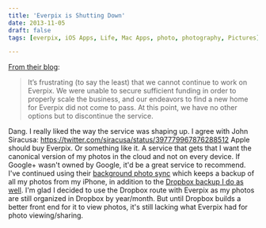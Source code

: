 ```yaml
---
title: 'Everpix is Shutting Down'
date: 2013-11-05
draft: false
tags: [everpix, iOS Apps, Life, Mac Apps, photo, photography, Pictures]

---
```


[From their blog](http://blog.everpix.com/post/66102960115/we-gave-it-our-all):

> It’s frustrating (to say the least) that we cannot continue to work on Everpix. We were unable to secure sufficient funding in order to properly scale the business, and our endeavors to find a new home for Everpix did not come to pass. At this point, we have no other options but to discontinue the service.

Dang. I really liked the way the service was shaping up. I agree with John Siracusa: https://twitter.com/siracusa/status/397779967876288512 Apple should buy Everpix. Or something like it. A service that gets that I want the canonical version of my photos in the cloud and not on every device. If Google+ wasn't owned by Google, it'd be a great service to recommend. I've continued using their [background photo sync](http://9to5mac.com/2013/10/29/google-for-ios-getting-background-sync-full-size-backups-in-future-update/) which keeps a backup of all my photos from my iPhone, in addition to the [Dropbox backup I do as well](http://db.tt/czHe7sK). I'm glad I decided to use the Dropbox route with Everpix as my photos are still organized in Dropbox by year/month. But until Dropbox builds a better front end for it to view photos, it's still lacking what Everpix had for photo viewing/sharing.